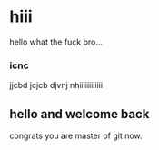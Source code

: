 # hiii
hello
what the fuck bro...
 ### icnc 
 jjcbd
 jcjcb
 djvnj 
 nhiiiiiiiiiiii
 

 ##  hello and welcome back

 congrats you are master of git now.
